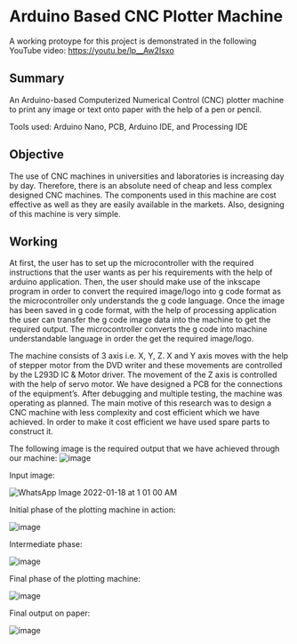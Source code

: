 # Arduino Based CNC Plotter Machine

A working protoype for this project is demonstrated in the following YouTube video:
https://youtu.be/lp__Aw2Isxo

## Summary

An Arduino-based Computerized Numerical Control (CNC) plotter machine to print any image or text onto paper with the help of a pen or pencil.

Tools used: Arduino Nano, PCB, Arduino IDE, and Processing IDE

## Objective

The use of CNC machines in universities and laboratories is increasing day by day. Therefore, there is an absolute need of cheap and less complex designed CNC machines. The components used in this machine are cost effective as well as they are easily available in the markets. Also, designing of this machine is very simple.

## Working
At first, the user has to set up the microcontroller with the required instructions that the user wants as per his requirements with the help of arduino application. Then, the user should make use of the inkscape program in order to convert the required image/logo into g code format as the microcontroller only understands the g code language. Once the image has been saved in g code format, with the help of processing application the user can transfer the g code image data into the machine to get the required output. The microcontroller converts the g code into machine understandable language in order the get the required image/logo.

The machine consists of 3 axis i.e. X, Y, Z. X and Y axis moves with the help of stepper motor from the DVD writer and these movements are controlled by the L293D IC & Motor driver. The movement of the Z axis is controlled with the help of servo motor. We have designed a PCB for the connections of the equipment’s. After debugging and multiple testing, the machine was operating as planned. The main motive of this research was to design a CNC machine with less complexity and cost efficient which we have achieved. In order to make it cost efficient we have used spare parts to construct it.

The following image is the required output that we have achieved through our machine:
![image](https://user-images.githubusercontent.com/94376039/149957039-fbf1ba3e-6e6e-4fdb-9f56-e2014bbbc8fa.png)

Input image:

![WhatsApp Image 2022-01-18 at 1 01 00 AM](https://user-images.githubusercontent.com/94376039/149879867-2e55148b-9fc3-4f4d-8114-b2bbebb67b8e.jpeg)

Initial phase of the plotting machine in action:

![image](https://user-images.githubusercontent.com/94376039/149878723-5e394e70-d2d4-4002-b9cf-9943aa58a8bf.png)

Intermediate phase:

![image](https://user-images.githubusercontent.com/94376039/149878780-f2b794d8-3d7d-45eb-9284-bd16162a86a9.png)

Final phase of the plotting machine:

![image](https://user-images.githubusercontent.com/94376039/149878824-2e742ed9-5cc6-4611-8e81-65eea06aa934.png)

Final output on paper:

![image](https://user-images.githubusercontent.com/94376039/149879288-9949ba66-c05e-43c0-a5b8-b744a94b249d.png)
